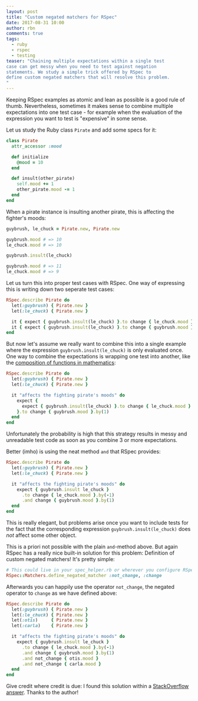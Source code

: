 ```yaml
---
layout: post
title: "Custom negated matchers for RSpec"
date: 2017-08-31 10:00
author: rbn
comments: true
tags:
  - ruby
  - rspec
  - testing
teaser: "Chaining multiple expectations within a single test
case can get messy when you need to test against negation
statements. We study a simple trick offered by RSpec to
define custom negated matchers that will resolve this problem.
"
---
```


Keeping RSpec examples as atomic and lean as possible is a good rule of thumb.
Nevertheless, sometimes it makes sense to combine multiple expectations into
one test case - for example when the evaluation of the expression you want to test
is "expensive" in some sense.

Let us study the Ruby class `Pirate` and add some specs for it:

```ruby
class Pirate
  attr_accessor :mood

  def initialize
    @mood = 10
  end

  def insult(other_pirate)
    self.mood += 1
    other_pirate.mood -= 1
  end
end
```
When a pirate instance is insulting another pirate,
this is affecting the fighter's moods:

```ruby
guybrush, le_chuck = Pirate.new, Pirate.new

guybrush.mood # => 10
le_chuck.mood # => 10

guybrush.insult(le_chuck)

guybrush.mood # => 11
le_chuck.mood # => 9
```

Let us turn this into proper test cases with RSpec. One way of expressing this is
writing down two seperate test cases:

```ruby
RSpec.describe Pirate do
  let(:guybrush) { Pirate.new }
  let(:le_chuck) { Pirate.new }

  it { expect { guybrush.insult(le_chuck) }.to change { le_chuck.mood }.by(-1) }
  it { expect { guybrush.insult(le_chuck) }.to change { guybrush.mood }.by(1) }
end
```

But now let's assume we really want to combine this into a single example
where the expression `guybrush.insult(le_chuck)` is only evaluated once.
One way to combine the expectations is wrapping one test into another,
like the [composition of functions in mathematics](http://mathworld.wolfram.com/Composition.html):

```ruby
RSpec.describe Pirate do
  let(:guybrush) { Pirate.new }
  let(:le_chuck) { Pirate.new }

  it "affects the fighting pirate's moods" do
    expect { 
      expect { guybrush.insult(le_chuck) }.to change { le_chuck.mood }.by(-1)
    }.to change { guybrush.mood }.by(1)
  end
end
```
Unfortunately the probability is high that this strategy results in messy and
unreadable test code as soon as you combine 3 or more expectations.

Better (imho) is using the neat method `and` that RSpec provides:

```ruby
RSpec.describe Pirate do
  let(:guybrush) { Pirate.new }
  let(:le_chuck) { Pirate.new }

  it "affects the fighting pirate's moods" do
    expect { guybrush.insult le_chuck }
      .to change { le_chuck.mood }.by(-1)
      .and change { guybrush.mood }.by(1)
  end
end
```

This is really elegant, but problems arise once you want to include
tests for the fact that the corresponding expression `guybrush.insult(le_chuck)`
does _not_ affect some other object.

This is a priori not possible with the plain `and`-method
above. But again RSpec has a really nice built-in solution for
this problem: Definition of custom negated matchers! It's pretty simple:

```ruby
# This could live in your spec_helper.rb or wherever you configure RSpec
RSpec::Matchers.define_negated_matcher :not_change, :change
```
Afterwards you can happily use the operator `not_change`, the negated operator
to `change` as we have defined above:

```ruby
RSpec.describe Pirate do
  let(:guybrush) { Pirate.new }
  let(:le_chuck) { Pirate.new }
  let(:otis)     { Pirate.new }
  let(:carla)    { Pirate.new }

  it "affects the fighting pirate's moods" do
    expect { guybrush.insult le_chuck }
      .to change { le_chuck.mood }.by(-1)
      .and change { guybrush.mood }.by(1)
      .and not_change { otis.mood }
      .and not_change { carla.mood }
  end
end
```
Give credit where credit is due: I found this solution within a [StackOverflow answer](https://stackoverflow.com/a/36724913/2159942). Thanks to
the author!
